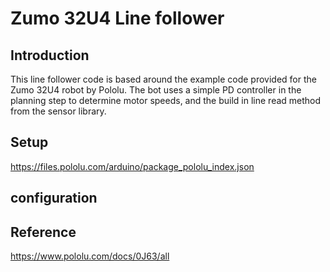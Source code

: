 # Zumo 32U4 Line follower
## Introduction
This line follower code is based around the example code provided for the 
Zumo 32U4 robot by Pololu.  The bot uses a simple PD controller in the planning
step to determine motor speeds, and the build in line read method from the sensor
library.  

## Setup

https://files.pololu.com/arduino/package_pololu_index.json

## configuration

## Reference
https://www.pololu.com/docs/0J63/all